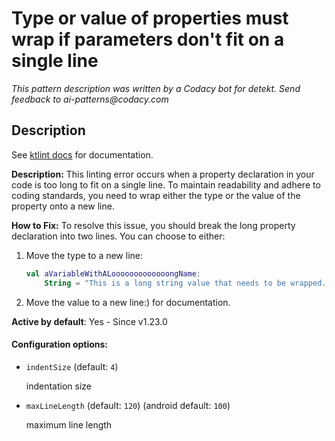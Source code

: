 # Type or value of properties must wrap if parameters don't fit on a single line

_This pattern description was written by a Codacy bot for detekt. Send feedback to ai-patterns@codacy.com_

## Description

See [ktlint docs](https://pinterest.github.io/ktlint/0.50.0/rules/standard/#property-wrapping) for documentation.

**Description:**
This linting error occurs when a property declaration in your code is too long to fit on a single line. To maintain readability and adhere to coding standards, you need to wrap either the type or the value of the property onto a new line.

**How to Fix:**
To resolve this issue, you should break the long property declaration into two lines. You can choose to either:

1. Move the type to a new line:
   ```kotlin
   val aVariableWithALooooooooooooongName: 
       String = "This is a long string value that needs to be wrapped."
   ```

2. Move the value to a new line:) for documentation.

**Active by default**: Yes - Since v1.23.0

#### Configuration options:

* ``indentSize`` (default: ``4``)

  indentation size

* ``maxLineLength`` (default: ``120``) (android default: ``100``)

  maximum line length 

